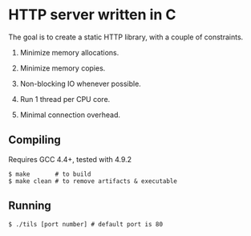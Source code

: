 # HTTP server written in C

The goal is to create a static HTTP library, with a couple of constraints.

1. Minimize memory allocations.

2. Minimize memory copies.

3. Non-blocking IO whenever possible.

4. Run 1 thread per CPU core.

5. Minimal connection overhead.

## Compiling

Requires GCC 4.4+, tested with 4.9.2

```
$ make       # to build
$ make clean # to remove artifacts & executable
```

## Running

```
$ ./tils [port number] # default port is 80
```

